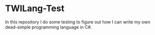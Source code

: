 # TWILang-Test
In this repository I do some testing to figure out how I can write my own dead-simple programming language in C#.
